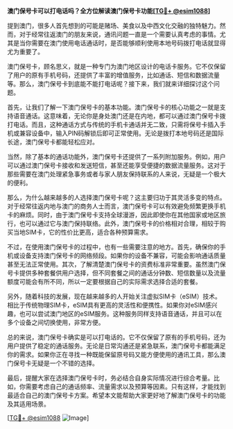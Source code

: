 **澳门保号卡可以打电话吗？全方位解读澳门保号卡功能[[TG💪+ @esim1088](https://t.me/s/esim1088)]**

提到澳门，很多人首先想到的可能是赌场、美食以及中西文化交融的独特魅力。然而，对于经常往返澳门的朋友来说，通讯问题一直是一个需要认真考虑的事情。尤其是当你需要在澳门使用电话通话时，是否能够顺利使用本地号码拨打电话就显得尤为重要了。

澳门保号卡，顾名思义，就是一种专门为澳门地区设计的电话卡服务。它不仅保留了用户的原有手机号码，还提供了丰富的增值服务，比如通话、短信和数据流量等。那么，澳门保号卡到底能不能打电话呢？接下来，我们就来详细探讨这个问题。

首先，让我们了解一下澳门保号卡的基本功能。澳门保号卡的核心功能之一就是支持语音通话。这意味着，无论你是身处澳门还是在内地，都可以通过澳门保号卡拨打电话。而且，这种通话方式与传统的手机卡通话并无二致，只需将保号卡插入手机或兼容设备中，输入PIN码解锁后即可正常使用。无论是拨打本地号码还是国际长途，澳门保号卡都能轻松应对。

当然，除了基本的通话功能外，澳门保号卡还提供了一系列附加服务。例如，用户可以通过澳门保号卡接收和发送短信，甚至还能享受便捷的数据流量服务。这对于那些需要在澳门处理紧急事务或者与家人朋友保持联系的人来说，无疑是一个极大的便利。

那么，为什么越来越多的人选择澳门保号卡呢？这主要归功于其灵活多变的特点。对于经常往返内地与澳门的商务人士而言，澳门保号卡可以有效避免频繁更换手机卡的麻烦。同时，由于澳门保号卡支持全球漫游，因此即使你在其他国家或地区旅行，也可以通过它与澳门保持联络。此外，澳门保号卡的价格相对合理，相较于购买当地SIM卡，它的性价比更高，适合各种预算需求。

不过，在使用澳门保号卡的过程中，也有一些需要注意的地方。首先，确保你的手机或设备支持澳门保号卡的网络频段。如果你的设备不兼容，可能会影响通话质量甚至无法正常使用。其次，了解清楚澳门保号卡的资费标准非常重要。虽然澳门保号卡提供多种套餐供用户选择，但不同套餐之间的通话分钟数、短信数量以及流量额度可能会有所不同，所以一定要根据自己的实际需求选择合适的套餐。

另外，随着科技的发展，现在越来越多的人开始关注虚拟SIM卡（eSIM）技术。相比于传统物理SIM卡，eSIM具有更高的灵活性和便携性。如果你对eSIM感兴趣，也可以尝试澳门地区的eSIM服务。这种服务同样支持语音通话，并且可以在多个设备之间切换使用，非常方便。

总的来说，澳门保号卡确实是可以打电话的。它不仅保留了原有的手机号码，还为用户提供了稳定的通话服务。无论是日常沟通还是紧急联系，澳门保号卡都能满足你的需求。如果你正在寻找一种既能保留原号码又能方便使用的通讯工具，那么澳门保号卡无疑是一个不错的选择。

最后，提醒大家在选择澳门保号卡时，务必结合自身实际情况进行综合考量。比如，你需要考虑自己的通话频率、流量需求以及预算等因素。只有这样，才能找到最适合自己的澳门保号卡方案。希望本文能帮助大家更好地了解澳门保号卡的功能及其适用场景。

[[TG💪+ @esim1088](https://t.me/s/esim1088) ![Image](https://i.postimg.cc/4NQfJmqS/Snipaste-2025-05-13-00-14-12.png)]